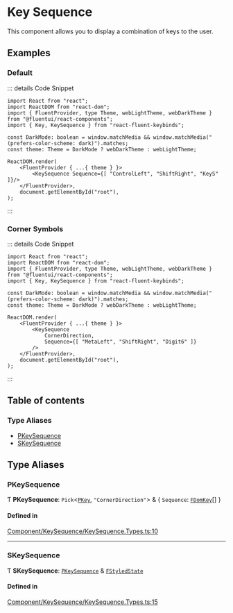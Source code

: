 <script setup>
    import { createElement } from "react";
    import { FluentProvider, webLightTheme, webDarkTheme } from "@fluentui/react-components";
    import { createRoot } from "react-dom/client";
    import { useData } from "vitepress";

    import { ref, onMounted, watch } from "vue";
    import { Key, KeySequence } from "../../";

    const DefaultExample = ref();
    const CornerExample = ref();

    const Dark = useData().isDark;

    const CornerExampleComponent = (_Props) =>
    {
        let DarkMode = Dark.value;
    
        const MySequence = createElement(KeySequence, { CornerDirection: true, Sequence: [ "MetaLeft", "ShiftRight", "Digit6" ] }, null);
        const Provider = createElement(FluentProvider,
            {
                theme: DarkMode ? webDarkTheme : webLightTheme
            },
            MySequence
        );

        return Provider;
    };

    const DefaultExampleComponent = (_Props) =>
    {
        let DarkMode = Dark.value;
    
        const MySequence = createElement(KeySequence, { Sequence: [ "ControlLeft", "ShiftRight", "KeyS" ] }, null);
        const Provider = createElement(FluentProvider,
            {
                theme: DarkMode ? webDarkTheme : webLightTheme
            },
            MySequence
        );

        return Provider;
    };

    // let root = undefined;

    onMounted(() => {
        const Default =
        {
            Component: DefaultExampleComponent,
            Root: createRoot(DefaultExample.value)
        };
        const Corner =
        {
            Component: CornerExampleComponent,
            Root: createRoot(CornerExample.value)
        };
        const ComponentPairs = [ Default, Corner ];
        const RenderRoots = () =>
        {
            ComponentPairs.forEach(({ Component, Root }) =>
            {
                Root.render(Component());
            });
        };
        watch(Dark, (New, Old) =>
        {
            RenderRoots();
        });
        RenderRoots();
    });
</script>
# Key Sequence

This component allows you to display a combination of keys to the user.

## Examples

### Default

<div ref="DefaultExample" />

::: details Code Snippet
```tsx
import React from "react";
import ReactDOM from "react-dom";
import { FluentProvider, type Theme, webLightTheme, webDarkTheme } from "@fluentui/react-components";
import { Key, KeySequence } from "react-fluent-keybinds";

const DarkMode: boolean = window.matchMedia && window.matchMedia("(prefers-color-scheme: dark)").matches;
const theme: Theme = DarkMode ? webDarkTheme : webLightTheme;

ReactDOM.render(
    <FluentProvider { ...{ theme } }>
        <KeySequence Sequence={[ "ControlLeft", "ShiftRight", "KeyS" ]}/>
    </FluentProvider>,
    document.getElementById("root"),
);
```
:::

### Corner Symbols

<div ref="CornerExample" />

::: details Code Snippet
```tsx
import React from "react";
import ReactDOM from "react-dom";
import { FluentProvider, type Theme, webLightTheme, webDarkTheme } from "@fluentui/react-components";
import { Key, KeySequence } from "react-fluent-keybinds";

const DarkMode: boolean = window.matchMedia && window.matchMedia("(prefers-color-scheme: dark)").matches;
const theme: Theme = DarkMode ? webDarkTheme : webLightTheme;

ReactDOM.render(
    <FluentProvider { ...{ theme } }>
        <KeySequence
            CornerDirection,
            Sequence={[ "MetaLeft", "ShiftRight", "Digit6" ]}
        />
    </FluentProvider>,
    document.getElementById("root"),
);
```
:::

## Table of contents

### Type Aliases

- [PKeySequence](Component_KeySequence_KeySequence_Types.md#pkeysequence)
- [SKeySequence](Component_KeySequence_KeySequence_Types.md#skeysequence)

## Type Aliases

### PKeySequence

Ƭ **PKeySequence**: `Pick`\<[`PKey`](Component_Key_Key_Types.md#pkey), ``"CornerDirection"``\> & \{ `Sequence`: [`FDomKey`](Component_Key_Key_Types.md#fdomkey)[]  }

#### Defined in

[Component/KeySequence/KeySequence.Types.ts:10](https://github.com/GageSorrell/FluentReactKeybinds/blob/41f23cc/Source/Component/KeySequence/KeySequence.Types.ts#L10)

___

### SKeySequence

Ƭ **SKeySequence**: [`PKeySequence`](Component_KeySequence_KeySequence_Types.md#pkeysequence) & [`FStyledState`](../interfaces/Utility_Utility_Types.FStyledState.md)

#### Defined in

[Component/KeySequence/KeySequence.Types.ts:15](https://github.com/GageSorrell/FluentReactKeybinds/blob/41f23cc/Source/Component/KeySequence/KeySequence.Types.ts#L15)